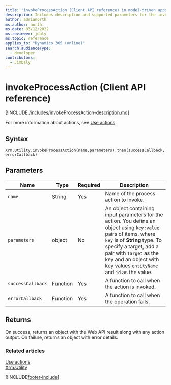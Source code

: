 ```yaml
---
title: "invokeProcessAction (Client API reference) in model-driven apps"
description: Includes description and supported parameters for the invokeProcessAction method.
author: adrianorth
ms.author: aorth
ms.date: 03/12/2022
ms.reviewer: jdaly
ms.topic: reference
applies_to: "Dynamics 365 (online)"
search.audienceType: 
  - developer
contributors:
  - JimDaly
---
```

# invokeProcessAction (Client API reference)

[!INCLUDE[./includes/invokeProcessAction-description.md](./includes/invokeProcessAction-description.md)] 

For more information about actions, see [Use actions](../../../../../maker/data-platform/actions.md)

## Syntax

`Xrm.Utility.invokeProcessAction(name,parameters).then(successCallback, errorCallback)`

## Parameters

|Name |Type |Required |Description |
|---|---|---|---|
|`name`|String|Yes|Name of the process action to invoke.|
|`parameters`|object|No|An object containing input parameters for the action. You define an object using `key:value` pairs of items, where `key` is of **String** type. To specify a target, add a pair with `Target` as the key and an object with key values `entityName` and `id` as the value.  |
|`successCallback` |Function |Yes |A function to call when the action is invoked.  |
|`errorCallback` |Function |Yes |A function to call when the operation fails.  |

## Returns

On success, returns an object with the Web API result along with any action output.
On failure, returns an object with error details.

### Related articles

[Use actions](../../../../../maker/data-platform/actions.md)   
[Xrm.Utility](../xrm-utility.md)

[!INCLUDE[footer-include](../../../../../includes/footer-banner.md)]
